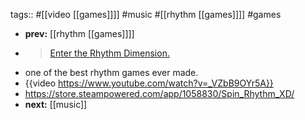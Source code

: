 tags:: #[[video [[games]]]] #music #[[rhythm [[games]]]] #games
- **prev:** [[rhythm [[games]]]]
- > [Enter the Rhythm Dimension.](https://www.spinrhythmgame.com/)
- one of the best rhythm games ever made.
- {{video https://www.youtube.com/watch?v=_VZbB9OYr5A}}
- https://store.steampowered.com/app/1058830/Spin_Rhythm_XD/
- **next:** [[music]]